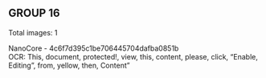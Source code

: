 ## GROUP 16
Total images: 1  

NanoCore - 4c6f7d395c1be706445704dafba0851b  
OCR: This, document, protected!, view, this, content, please, click, “Enable, Editing”, from, yellow, then, Content”  

